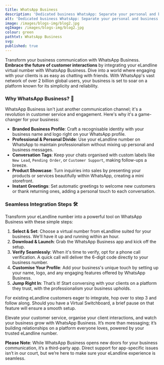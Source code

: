 ```yaml
---
title: WhatsApp Business
description: 'Dedicated business WhatsApp: Separate your personal and business chats on one device.'
alt: 'Dedicated business WhatsApp: Separate your personal and business chats on one device.'
image: /images/blogs-img/blog2.jpg
ogImage: /images/blogs-img/blog2.jpg
colour: green
pathtxt: WhatsApp Business
svg: 
published: true
---
```


Transform your business communication with WhatsApp Business. **Embrace the future of customer interactions** by integrating your eLandline virtual number with WhatsApp Business. Dive into a world where engaging with your clients is as easy as chatting with friends. With WhatsApp's vast network of over 2 billion global users, your business is set to soar on a platform known for its simplicity and reliability.

### Why WhatsApp Business? 🚀

WhatsApp Business isn't just another communication channel; it's a revolution in customer service and engagement. Here's why it's a game-changer for your business:

- **Branded Business Profile**: Craft a recognisable identity with your business name and logo right on your WhatsApp profile.
- **Professional & Personal Divide**: Use your eLandline number on WhatsApp to maintain professionalism without mixing up personal and business messages.
- **Conversation Tags**: Keep your chats organised with custom labels like `New Lead`, `Pending Order`, or `Customer Support`, making follow-ups a breeze.
- **Product Showcase**: Turn inquiries into sales by presenting your products or services beautifully within WhatsApp, creating a mini storefront.
- **Instant Greetings**: Set automatic greetings to welcome new customers or thank returning ones, adding a personal touch to each conversation.

### Seamless Integration Steps 🛠

Transform your eLandline number into a powerful tool on WhatsApp Business with these simple steps:

1. **Select & Set**: Choose a virtual number from eLandline suited for your business. We'll have it up and running within an hour.
2. **Download & Launch**: Grab the WhatsApp Business app and kick off the setup.
3. **Verify Seamlessly**: When it's time to verify, opt for a phone call verification. A quick call will deliver the 6-digit code directly to your business number.
4. **Customise Your Profile**: Add your business's unique touch by setting up your name, logo, and any engaging features offered by WhatsApp Business.
5. **Jump Right In**: That’s it! Start conversing with your clients on a platform they trust, with the professionalism your business upholds.

For existing eLandline customers eager to integrate, hop over to step 3 and follow along. Should you have a Virtual Switchboard, a brief pause on that feature will ensure a smooth setup.

Elevate your customer service, organise your client interactions, and watch your business grow with WhatsApp Business. It’s more than messaging; it’s building relationships on a platform everyone loves, powered by your trusted eLandline number.

**Please Note**: While WhatsApp Business opens new doors for your business communication, it’s a third-party app. Direct support for app-specific issues isn’t in our court, but we’re here to make sure your eLandline experience is seamless.
